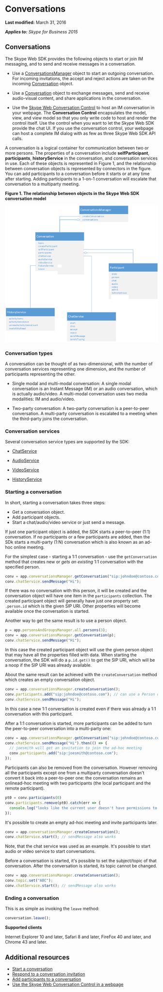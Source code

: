 
# Conversations

 **Last modified:** March 31, 2016

 _**Applies to:** Skype for Business 2015_

## Conversations

The Skype Web SDK provides the following objects to start or join IM messaging, and to send and receive messages in a conversation.


- Use a [ConversationsManager](https://ucwa.skype.com/reference/WebSDK/interfaces/_s4b_sdk_d_.jcafe.conversationsmanager.html) object to start an outgoing conversation. For incoming invitations, the accept and reject actions are taken on the incoming [Conversation](https://ucwa.skype.com/reference/WebSDK/interfaces/_s4b_sdk_d_.jcafe.conversation.html) object.
    
- Use a [Conversation](https://ucwa.skype.com/reference/WebSDK/interfaces/_s4b_sdk_d_.jcafe.conversation.html) object to exchange messages, send and receive audio-visual content, and share applications in the conversation.
    
- Use the [Skype Web Conversation Control](UseConversationControl.md) to host an IM conversation in your webpage. The **Conversation Control** encapsulates the model, view, and view model so that you only write code to host and render the control itself. Use the control when you want to let the Skype Web SDK provide the chat UI. If you use the conversation control, your webpage can host a complete IM dialog with as few as three Skype Web SDK API calls.
    
A conversation is a logical container for communication between two or more persons. The properties of a conversation include  **selfParticipant**, **participants**, **historyService** in the conversation, and conversation services in use. Each of these objects is represented in Figure 1, and the relationship between conversation objects is represented by connectors in the figure. You can add participants to a conversation before it starts or at any time after starting. Adding participants to a 1-on-1 conversation will escalate that conversation to a multiparty meeting.


**Figure 1. The relationship between objects in the Skype Web SDK conversation model**

![SkypeWebSDK_ConvObjects](images/7bb0af54-be7a-4c3b-a41c-516b8e7bcd04.png)
### Conversation types

A conversation can be thought of as two-dimensional, with the number of conversation services representing one dimension, and the number of participants representing the other.


- Single modal and multi-modal conversation: A single modal conversation is an Instant Message (IM) or an audio conversation, which is actually audio/video. A multi-modal conversation uses two media modalities: IM and audio/video.
    
- Two-party conversation: A two-party conversation is a peer-to-peer conversation. A multi-party conversation is escalated to a meeting when the third-party joins the conversation.
    

### Conversation services

Several conversation service types are supported by the SDK:


- [ChatService](https://ucwa.skype.com/reference/WebSDK/interfaces/_s4b_sdk_d_.jcafe.chatservice.html)  
    
- [AudioService](https://ucwa.skype.com/reference/WebSDK/interfaces/_s4b_sdk_d_.jcafe.audioservice.html)  
    
- [VideoService](https://ucwa.skype.com/reference/WebSDK/interfaces/_s4b_sdk_d_.jcafe.videoservice.html)  
    
- [HistoryService](https://ucwa.skype.com/reference/WebSDK/interfaces/_s4b_sdk_d_.jcafe.historyservice.html)  

### Starting a conversation

In short, starting a conversation takes three steps:

- Get a conversation object.
- Add participant objects.
- Start a chat/audio/video service or just send a message.

If just one participant object is added, the SDK starts a peer-to-peer (1:1) conversation. If no participants or a few participants are added, then the SDk starts a multi-party (1:N) conversation which is also known as an ad-hoc online meeting.

For the simplest case - starting a 1:1 conversation - use the `getConversation` method that creates new or _gets an existing_ 1:1 conversation with the specified person.

```js
conv = app.conversationsManager.getConversation("sip:johndoe@contoso.com");
conv.chatService.sendMessage("Hi");
```

If there was no conversation with this person, it will be created and the conversation object will have one item in the `participants` collection. The created participant object will generally have just one property set: `.person.id` which is the given SIP URI. Other properties will become available once the conversation is started.

Another way to get the same result is to use a person object.

```js
p = app.personsAndGroupsManager.all.persons(3);
conv = app.conversationsManager.getConversation(p);
conv.chatService.sendMessage("Hi");
```

In this case the created participant object will use the given person object that may have all the properties filled with data. When starting the conversation, the SDK will do a `p.id.get()` to get the SIP URI, which will be a noop if the SIP URI was already available.

About the same result can be achieved with the `createConversation` method which creates an empty conversation object.

```js
conv = app.conversationsManager.createConversation();
conv.participants.add("sip:johndoe@contoso.com"); // can use a Person object here
conv.chatService.sendMessage("Hi");
```

In this case a new 1:1 conversation is created even if there was already a 1:1 conversation with this participant.

After a 1:1 conversation is started, more participants can be added to turn the peer-to-peer conversation into a multi-party one:

```js
conv = app.conversationsManager.getConversation("sip:johndoe@contoso.com");
conv.chatService.sendMessage("Hi").then(() => {
  // joesmith will get an invitation to join the ad-hoc meeting
  conv.participants.add("sip:joesmith@contoso.com");
});
```

Participants can also be removed from the conversation. However removing all the participants except one from a multiparty conversation doesn't convert it back into a peer-to-peer one: the conversation remains an onlinead-hoc meeting with two participants (the local participant and the remote participant).

```js
pt0 = conv.participants(0)
conv.participants.remove(pt0).catch(err => {
  console.log("looks like the current user doesn't have permissions to remove participants:", err);
});
```

It's possible to create an empty ad-hoc meeting and invite participants later.

```js
conv = app.conversationsManager.createConversation();
conv.chatService.start(); // sendMessage also works
```

Note, that the chat service was used as an example. It's possible to start audio or video service to start conversations.

Before a conversation is started, it's possible to set the subject/topic of that conversation. After the conversation is started, its topic cannot be changed.

```js
conv = app.conversationsManager.createConversation();
conv.topic.set("ABC");
conv.chatService.start(); // sendMessage also works
```

### Ending a conversation

This is as simple as invoking the `leave` method:

```js
conversation.leave();
```

    
**Supported clients**
    
Internet Explorer 10 and later, Safari 8 and later, FireFox 40 and later, and Chrome 43 and later.


## Additional resources


- [Start a conversation](StartConversation.md)
- [Respond to a conversation invitation](RespondToInvitation.md)
- [Add participants to a conversation](AddParticipants.md)
- [Use the Skype Web Conversation Control in a webpage](UseConversationControl.md)
